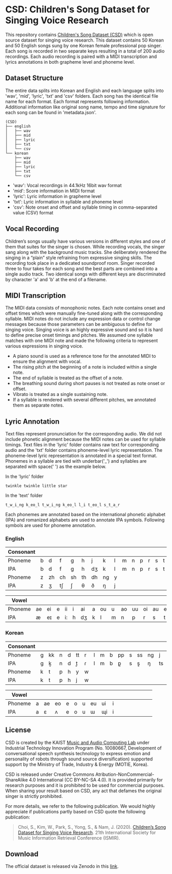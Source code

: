 # CSD: Children's Song Dataset for Singing Voice Research
This repository contains [Children's Song Dataset (CSD)](https://zenodo.org/record/4785016#.YLYW6P0QtTa) which is open source dataset for singing voice research. This dataset contains 50 Korean and 50 English songs sung by one Korean female professional pop singer. Each song is recorded in two separate keys resulting in a total of 200 audio recordings. Each audio recording is paired with a MIDI transcription and lyrics annotations in both grapheme level and phoneme level.

## Dataset Structure
The entire data splits into Korean and English and each language splits into 'wav', 'mid', 'lyric', 'txt' and 'csv' folders. Each song has the identical file name for each format. Each format represents following information. Additional information like original song name, tempo and time signature for each song can be found in 'metadata.json'.

```
(CSD)
├── english
│   ├── wav
│   ├── mid
│   ├── lyric
│   ├── txt
│   └── csv
└── korean
    ├── wav
    ├── mid
    ├── lyric
    ├── txt
    └── csv
```

- 'wav': Vocal recordings in 44.1kHz 16bit wav format
- 'mid': Score information in MIDI format
- 'lyric': Lyric information in grapheme level
- 'txt': Lyric information in syllable and phoneme level
- 'csv': Note onset and offset and syllable timing in comma-separated value (CSV) format

## Vocal Recording
Children’s songs usually have various versions in different styles and one of them that suites for the singer is chosen. While recording vocals, the singer sang along with the background music tracks. She deliberately rendered the singing in a “plain” style refraining from expressive singing skills. The recording took place in a dedicated soundproof room. Singer recorded three to four takes for each song and the best parts are combined into a single audio track. Two identical songs with different keys are discriminated by character 'a' and 'b' at the end of a filename.

## MIDI Transcription
The MIDI data consists of monophonic notes. Each note contains onset and offset times which were manually fine-tuned along with the corresponding syllable. MIDI notes do not include any expression data or control change messages because those parameters can be ambiguous to define for singing voice. Singing voice is an highly expressive sound and so it is hard to define precise onset timings and pitches. We assumed one syllable matches with one MIDI note and made the following criteria to represent various expressions in singing voice.

- A piano sound is used as a reference tone for the annotated MIDI to ensure the alignment with vocal.
- The rising pitch at the beginning of a note is included within a single note.
- The end of syllable is treated as the offset of a note.
- The breathing sound during short pauses is not treated as note onset or offset.
- Vibrato is treated as a single sustaining note.
- If a syllable is rendered with several different pitches, we annotated them as separate notes.

## Lyric Annotation
Text files represent pronunciation for the corresponding audio. We did not include phonetic alignment because the MIDI notes can be used for syllable timings. Text files in the 'lyric' folder contains raw text for corresponding audio and the 'txt' folder contains phoneme-level lyric representation. The phoneme-level lyric representation is annotated in a special text format. Phonemes in a syllable are tied with underbar('_') and syllables are separated with space(' ') as the example below.

In the 'lyric' folder
```
twinkle twinkle little star
```

In the 'text' folder
```
t_w_i_ng k_eo_l t_w_i_ng k_eo_l l_i t_eo_l s_t_a_r
```

Each phonemes are annotated based on the international phonetic alphabet (IPA) and romanized alphabets are used to annotate IPA symbols. Following symbols are used for phoneme annotation.

### English
| Consonant |  |  |  |  |  |  |  |  |  |  |  |  |  |  |  |  |
|-----------|--|--|--|--|--|--|--|--|--|--|--|--|--|--|--|--|
| Phoneme   |b |d |f |g |h |j |k |l |m |n |p |r |s |t |v |w |
| IPA       |b |d |f |g |h |dʒ|k |l |m |n |p |r |s |t |v |w |
| Phoneme   |z |zh|ch|sh|th|dh|ng|y |  |  |  |  |  |  |  |  |
| IPA       |z |ʒ |tʃ|ʃ |θ |ð |ŋ |j |  |  |  |  |  |  |  |  |


| Vowel     |  |  |  |  |  |  |  |  |  |  |  |  |  |  |  |  |
|-----------|--|--|--|--|--|--|--|--|--|--|--|--|--|--|--|--|
| Phoneme   |ae|ei|e |ii|i |ai|a |ou|u |ao|uu|oi|au|eo|er|oo|
| IPA       |æ |eɪ|e |i:|h |dʒ|k |l |m |n |p |r |s |t |v |w |

### Korean
| Consonant |  |  |  |  |  |  |  |  |  |  |  |  |  |  |  |   |
|-----------|--|--|--|--|--|--|--|--|--|--|--|--|--|--|--|---|
| Phoneme   |g |kk|n |d |tt|r |l |m |b |pp|s |ss|ng|j |jj|ch |
| IPA       |g |k͈ |n |d |t͈ |ɾ |l |m |b |p͈ |s |s͈ |ŋ |ts|ts͈|tsʰ|
| Phoneme   |k |t |p |h |y |w |  |  |  |  |  |  |  |  |  |   |
| IPA       |k |t |p |h |j |w |  |  |  |  |  |  |  |  |  |   |


| Vowel     |  |  |  |  |  |  |  |  |  |  |  |  |  |  |  |  |
|-----------|--|--|--|--|--|--|--|--|--|--|--|--|--|--|--|--|
| Phoneme   |a |ae|eo|e |o |u |eu|ui|i |  |  |  |  |  |  |  |
| IPA       |a |ɛ |ʌ |e |o |u |ɯ |ɰi|i |  |  |  |  |  |  |  |


## License
CSD is created by the KAIST [Music and Audio Computing Lab](https://mac.kaist.ac.kr/) under Industrial Technology Innovation Program (No. 10080667, Development of conversational speech synthesis technology to express emotion and personality of robots through sound source diversification) supported support by the Ministry of Trade, Industry & Energy (MOTIE, Korea).

CSD is released under Creative Commons Atribution-NonCommercial-ShareAlike 4.0 International (CC BY-NC-SA 4.0). It is provided primarily for research purposes and it is prohibited to be used for commercial purposes. When sharing your result based on CSD, any act that defames the original singer is strictly prohibited.

For more details, we refer to the following publication. We would highly appreciate if publications partly based on CSD quote the following publication:

> Choi, S., Kim, W., Park, S., Yong, S., & Nam, J. (2020). [Children’s Song Dataset for Singing Voice Research](https://program.ismir2020.net/static/lbd/ISMIR2020-LBD-435-abstract.pdf). 21th International Society for Music Information Retrieval Conference (ISMIR).

## Download
The official dataset is released via Zenodo in this [link](https://zenodo.org/record/4785016#.YLYW6P0QtTa).